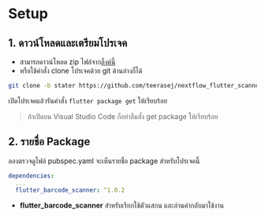 
# Setup 

## 1. ดาวน์โหลดและเตรียมโปรเจค

- สามารถดาวน์โหลด zip ไฟล์จาก[ลิ้งค์นี้](https://github.com/teerasej/nextflow_flutter_scanner/tree/starter)
- หรือใช้คำสั่ง clone โปรเจคด้วย git ด้านล่างก็ได้ 

```bash
git clone -b stater https://github.com/teerasej/nextflow_flutter_scanner
```

เปิดโปรเจคแล้วรันคำสั่ง `flutter package get` ให้เรียบร้อย

> ถ้าเปิดบน Visual Studio Code ก็อย่าลืมสั่ง get package ให้เรียบร้อย


## 2. รายชื่อ Package

ลองตรวจดูไฟล์ pubspec.yaml จะเห็นรายชื่อ package สำหรับโปรเจคนี้

```yaml
dependencies:
  ...
  flutter_barcode_scanner: ^1.0.2
```

- **flutter_barcode_scanner** สำหรับเรียกใช้ตัวแสกน และอ่านค่ากลับมาใช้งาน